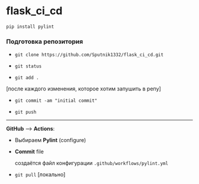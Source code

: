 # flask_ci_cd


`pip install pylint`

### Подготовка репозитория
- `git clone https://github.com/Sputnik1332/flask_ci_cd.git`


- `git status`


- `git add .`

[после каждого изменения, которое хотим запушить в репу]
- `git commit -am "initial commit"`

- `git push`

-----

**GitHub** --> **Actions**:

- Выбираем **Pylint** (configure)


- **Commit** file

    создаётся файл конфигурации
`.github/workflows/pylint.yml`


- `git pull` [локально]